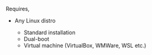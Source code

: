 Requires,

<ul>
  <li>Any Linux distro</li>
      <ul>
      <li>Standard installation</li>
      <li>Dual-boot</li>
      <li>Virtual machine (VirtualBox, WMWare, WSL etc.)</li>
    </ul>
</ul>
